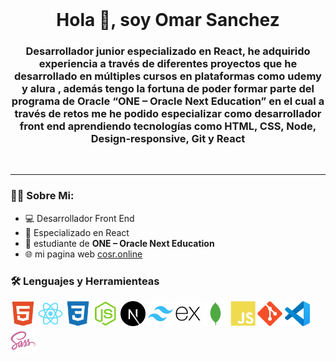<div id="about" align="center">
  <img align="center" width="200" src="https://media.giphy.com/media/ukMiDlCmdv2og/giphy.gif" alt="" />
  <h1 align="center">Hola 👋, soy Omar Sanchez</h1>
  <h3 align="center">
    Desarrollador junior especializado en React, he adquirido experiencia a
    través de diferentes proyectos que he desarrollado en múltiples cursos en
    plataformas como udemy y alura , además tengo la fortuna de poder formar
    parte del programa de Oracle “ONE – Oracle Next Education” en el cual a
    través de retos me he podido especializar como desarrollador front end
    aprendiendo tecnologías como HTML, CSS, Node, Design-responsive, Git y React
  </h3>
</div>

<div id="badges" align="center">
  <a target="_blank" href="https://www.linkedin.com/in/omar-sanchez-react-front-end-web-developer/"><img src="https://img.shields.io/badge/LinkedIn-0077B5?style=for-the-badge&logo=linkedin&logoColor=white" alt=""></a>
  <a target="_blank" href="https://www.instagram.com/omar_sanchez.dev/"><img src="https://img.shields.io/badge/Instagram-E4405F?style=for-the-badge&logo=instagram&logoColor=white" alt=""></a>
</div>

---

### 🙋‍♂️ Sobre Mi:
- 💻 Desarrollador Front End
- 📝 Especializado en React
- 📕 estudiante de **ONE – Oracle Next Education**
- 🌐 mi pagina web [cosr.online](https://cosr.online/)


<div align="left">
    <h3>🛠️ Lenguajes y Herramienteas</h3>
    <div>
        <img src="https://github.com/devicons/devicon/blob/master/icons/html5/html5-plain.svg" alt="logo" width="40" height="40">
        <img src="https://github.com/devicons/devicon/blob/master/icons/react/react-original.svg" alt="logo" width="40" height="40">
        <img src="https://github.com/devicons/devicon/blob/master/icons/css3/css3-plain.svg" alt="logo" width="40" height="40">
        <img src="https://github.com/devicons/devicon/blob/master/icons/nodejs/nodejs-plain.svg" alt="logo" width="40" height="40">
        <img src="https://github.com/devicons/devicon/blob/master/icons/nextjs/nextjs-original.svg" alt="logo" width="40" height="40">
        <img src="https://github.com/devicons/devicon/blob/master/icons/tailwindcss/tailwindcss-plain.svg" alt="logo" width="40" height="40">
        <img src="https://github.com/devicons/devicon/blob/master/icons/express/express-original.svg" alt="logo" width="40" height="40">
        <img src="https://github.com/devicons/devicon/blob/master/icons/mongodb/mongodb-plain.svg" alt="logo" width="40" height="40">
        <img src="https://github.com/devicons/devicon/blob/master/icons/javascript/javascript-plain.svg" alt="logo" width="40" height="40">
        <img src="https://github.com/devicons/devicon/blob/master/icons/git/git-plain.svg" alt="logo" width="40" height="40">
        <img src="https://github.com/devicons/devicon/blob/master/icons/vscode/vscode-original.svg" alt="logo" width="40" height="40">
        <img src="https://github.com/devicons/devicon/blob/master/icons/sass/sass-original.svg" alt="logo" width="40" height="40">
    </div>
</div>






